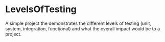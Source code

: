 # LevelsOfTesting
A simple project the demonstrates the different levels of testing (unit, system, integration, functional) and what the overall impact would be to a project.
